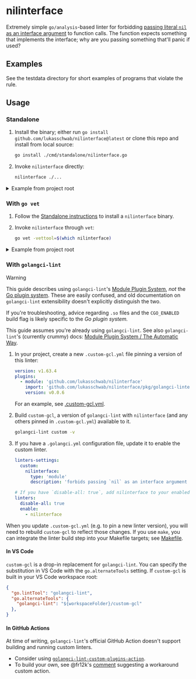 # nilinterface

Extremely simple `go/analysis`-based linter for forbidding [passing literal `nil` as an interface argument](https://go.dev/tour/methods/13) to function calls. The function expects something that implements the interface; why are you passing something that'll panic if used?

## Examples

See the testdata directory for short examples of programs that violate the rule.

## Usage

### Standalone

1. Install the binary; either run `go install github.com/lukasschwab/nilinterface@latest` or clone this repo and install from local source:

    ```bash
    go install ./cmd/standalone/nilinterface.go
    ```

2. Invoke `nilinterface` directly:

    ```bash
    nilinterface ./...
    ```

<details><summary>Example from project root</summary>

```bash
# Standalone binary installation
go install ./cmd/standalone/nilinterface.go
cd ./pkg/analyzer/testdata
# Invocation
go vet -vettool=$(which nilinterface) ./...
```

</details>

### With `go vet`

1. Follow the [Standalone instructions](#Standalone) to install a `nilinterface` binary.

2. Invoke `nilinterface` through `vet`:

    ```bash
    go vet -vettool=$(which nilinterface)
    ```

<details><summary>Example from project root</summary>

```bash
# Standalone binary installation
go install ./cmd/standalone/nilinterface.go
cd ./pkg/analyzer/testdata
# Invocation
go vet -vettool=$(which nilinterface) ./...
```

</details>

### With `golangci-lint`

> [!WARNING]
> This guide describes using `golangci-lint`'s [Module Plugin System](https://golangci-lint.run/plugins/module-plugins), *not* the [Go plugin system](https://golangci-lint.run/plugins/go-plugins/). These are easily confused, and old documentation on `golangci-lint` extensibility doesn't explicitly distinguish the two.
>
> If you're troubleshooting, advice regarding `.so` files and the `CGO_ENABLED` build flag is likely specific to the *Go plugin system.*

This guide assumes you're already using `golangci-lint`. See also `golangci-lint`'s (currently crummy) docs: [Module Plugin System / The Automatic Way](https://golangci-lint.run/plugins/module-plugins/#the-automatic-way).

1. In your project, create a new `.custom-gcl.yml` file pinning a version of this linter:

    ```yaml
    version: v1.63.4
    plugins:
      - module: 'github.com/lukasschwab/nilinterface'
        import: 'github.com/lukasschwab/nilinterface/pkg/golangci-linter'
        version: v0.0.6
    ```

    For an example, see [.custom-gcl.yml](.custom-gcl.yml).

2. Build `custom-gcl`, a version of `golangci-lint` with `nilinterface` (and any others pinned in `.custom-gcl.yml`) available to it.

    ```bash
    golangci-lint custom -v
    ```

3. If you have a `.golangci.yml` configuration file, update it to enable the custom linter.

    ```yml
    linters-settings:
      custom:
        nilinterface:
          type: 'module'
          description: 'forbids passing `nil` as an interface argument to function calls'

    # If you have `disable-all: true`, add nilinterface to your enabled linters.
    linters:
      disable-all: true
      enable:
        - nilinterface
    ```

When you update `.custom-gcl.yml` (e.g. to pin a new linter version), you will need to rebuild `custom-gcl` to reflect those changes. If you use `make`, you can integrate the linter build step into your Makefile targets; see [Makefile](Makefile).

#### In VS Code

`custom-gcl` is a drop-in replacement for `golangci-lint`. You can specify the substitution in VS Code with the `go.alternateTools` setting. If `custom-gcl` is built in your VS Code workspace root:

```json
{
  "go.lintTool": "golangci-lint",
  "go.alternateTools": {
    "golangci-lint": "${workspaceFolder}/custom-gcl"
  },
}
```

#### In GitHub Actions

At time of writing, `golangci-lint`'s official GitHub Action doesn't support building and running custom linters.

+ Consider using [`golangci-lint-custom-plugins-action`](https://github.com/marketplace/actions/golangci-lint-custom).
+ To build your own, see @fr12k's [comment](https://github.com/golangci/golangci-lint-action/issues/1076#issuecomment-2624479984) suggesting a workaround custom action.

